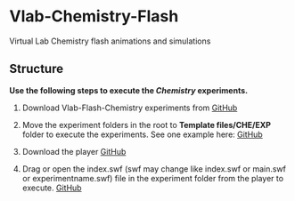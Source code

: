 # Vlab-Chemistry-Flash

Virtual Lab Chemistry flash animations and simulations 

## Structure 

**Use the following steps to execute the **_Chemistry_** experiments.**

1. Download Vlab-Flash-Chemistry experiments from [GitHub](https://github.com/CreateAmrita/Vlab-Chemistry-Flash)

2. Move the experiment folders in the root to **Template files/CHE/EXP** folder to execute the experiments.  See one example here: [GitHub](
https://github.com/CreateAmrita/Vlab-Chemistry-Flash/tree/main/Template%20files)

3. Download the player [GitHub](https://www.adobe.com/support/flashplayer/debug_downloads.html)

4. Drag or open the index.swf (swf may change like index.swf or main.swf or experimentname.swf) file in the experiment folder from the player to execute. [GitHub](https://github.com/CreateAmrita/Vlab-Chemistry-Flash/blob/main/Template%20files/CHE/EXP/Estimation_of_Glucose/index.swf)
